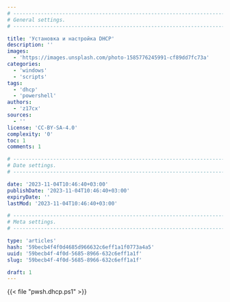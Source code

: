 ```yaml
---
# -------------------------------------------------------------------------------------------------------------------- #
# General settings.
# -------------------------------------------------------------------------------------------------------------------- #

title: 'Установка и настройка DHCP'
description: ''
images:
  - 'https://images.unsplash.com/photo-1585776245991-cf89dd7fc73a'
categories:
  - 'windows'
  - 'scripts'
tags:
  - 'dhcp'
  - 'powershell'
authors:
  - 'z17cx'
sources:
  - ''
license: 'CC-BY-SA-4.0'
complexity: '0'
toc: 1
comments: 1

# -------------------------------------------------------------------------------------------------------------------- #
# Date settings.
# -------------------------------------------------------------------------------------------------------------------- #

date: '2023-11-04T10:46:40+03:00'
publishDate: '2023-11-04T10:46:40+03:00'
expiryDate: ''
lastMod: '2023-11-04T10:46:40+03:00'

# -------------------------------------------------------------------------------------------------------------------- #
# Meta settings.
# -------------------------------------------------------------------------------------------------------------------- #

type: 'articles'
hash: '59becb4f4f0d4685d966632c6eff1a1f0773a4a5'
uuid: '59becb4f-4f0d-5685-8966-632c6eff1a1f'
slug: '59becb4f-4f0d-5685-8966-632c6eff1a1f'

draft: 1
---
```


<!--more-->

{{< file "pwsh.dhcp.ps1" >}}
